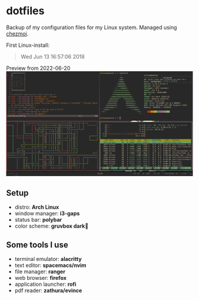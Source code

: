 # dotfiles
Backup of my configuration files for my Linux system. Managed using [chezmoi](https://www.chezmoi.io/).

First Linux-install:
> Wed Jun 13 16:57:06 2018

Preview from 2022-06-20
![preview](preview.png)

## Setup
- distro: **Arch Linux**
- window manager: **i3-gaps**
- status bar: **polybar**
- color scheme: **gruvbox dark**:green_heart:

## Some tools I use
- terminal emulator: **alacritty**
- text editor: **spacemacs/nvim**
- file manager: **ranger**
- web browser: **firefox**
- application launcher: **rofi**
- pdf reader: **zathura/evince**
